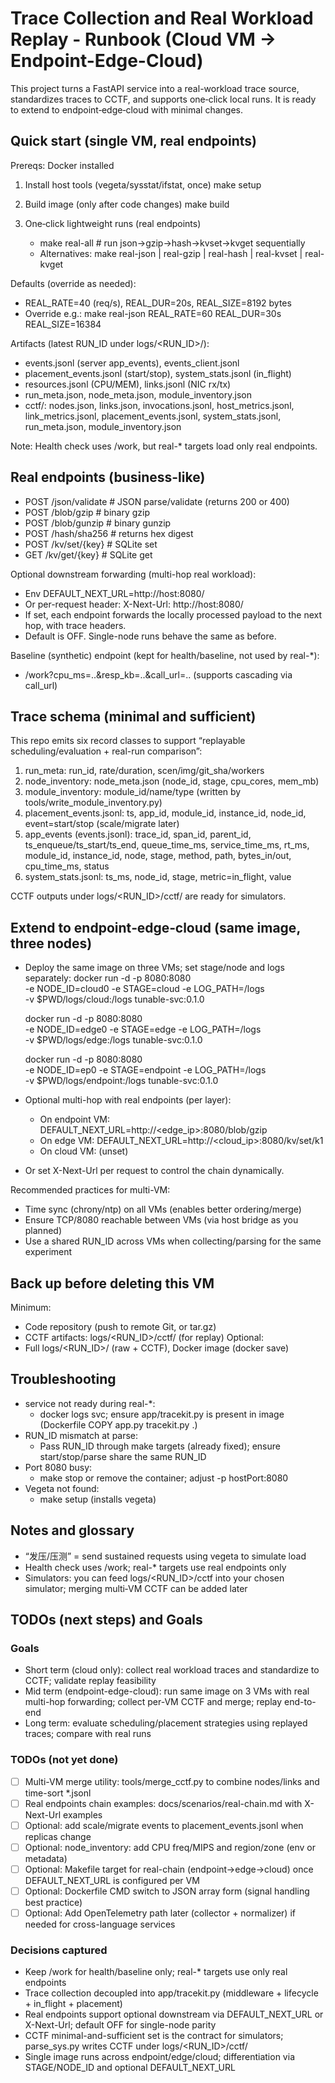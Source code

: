 # Trace Collection and Real Workload Replay - Runbook (Cloud VM -> Endpoint-Edge-Cloud)

This project turns a FastAPI service into a real-workload trace source, standardizes traces to CCTF, and supports one‑click local runs. It is ready to extend to endpoint‑edge‑cloud with minimal changes.

## Quick start (single VM, real endpoints)

Prereqs: Docker installed

1) Install host tools (vegeta/sysstat/ifstat, once)
   make setup

2) Build image (only after code changes)
   make build

3) One‑click lightweight runs (real endpoints)
   - make real-all     # run json→gzip→hash→kvset→kvget sequentially
   - Alternatives: make real-json | real-gzip | real-hash | real-kvset | real-kvget

Defaults (override as needed):
- REAL_RATE=40 (req/s), REAL_DUR=20s, REAL_SIZE=8192 bytes
- Override e.g.: make real-json REAL_RATE=60 REAL_DUR=30s REAL_SIZE=16384

Artifacts (latest RUN_ID under logs/<RUN_ID>/):
- events.jsonl (server app_events), events_client.jsonl
- placement_events.jsonl (start/stop), system_stats.jsonl (in_flight)
- resources.jsonl (CPU/MEM), links.jsonl (NIC rx/tx)
- run_meta.json, node_meta.json, module_inventory.json
- cctf/: nodes.json, links.json, invocations.jsonl, host_metrics.jsonl, link_metrics.jsonl,
         placement_events.jsonl, system_stats.jsonl, run_meta.json, module_inventory.json

Note: Health check uses /work, but real-* targets load only real endpoints.

## Real endpoints (business-like)
- POST /json/validate       # JSON parse/validate (returns 200 or 400)
- POST /blob/gzip           # binary gzip
- POST /blob/gunzip         # binary gunzip
- POST /hash/sha256         # returns hex digest
- POST /kv/set/{key}        # SQLite set
- GET  /kv/get/{key}        # SQLite get

Optional downstream forwarding (multi-hop real workload):
- Env DEFAULT_NEXT_URL=http://host:8080/<endpoint>
- Or per-request header: X-Next-Url: http://host:8080/<endpoint>
- If set, each endpoint forwards the locally processed payload to the next hop, with trace headers.
- Default is OFF. Single-node runs behave the same as before.

Baseline (synthetic) endpoint (kept for health/baseline, not used by real-*):
- /work?cpu_ms=..&resp_kb=..&call_url=.. (supports cascading via call_url)

## Trace schema (minimal and sufficient)
This repo emits six record classes to support “replayable scheduling/evaluation + real-run comparison”:
1) run_meta: run_id, rate/duration, scen/img/git_sha/workers
2) node_inventory: node_meta.json (node_id, stage, cpu_cores, mem_mb)
3) module_inventory: module_id/name/type (written by tools/write_module_inventory.py)
4) placement_events.jsonl: ts, app_id, module_id, instance_id, node_id, event=start/stop (scale/migrate later)
5) app_events (events.jsonl): trace_id, span_id, parent_id, ts_enqueue/ts_start/ts_end,
   queue_time_ms, service_time_ms, rt_ms, module_id, instance_id, node, stage,
   method, path, bytes_in/out, cpu_time_ms, status
6) system_stats.jsonl: ts_ms, node_id, stage, metric=in_flight, value

CCTF outputs under logs/<RUN_ID>/cctf/ are ready for simulators.

## Extend to endpoint‑edge‑cloud (same image, three nodes)
- Deploy the same image on three VMs; set stage/node and logs separately:
  docker run -d -p 8080:8080 \
    -e NODE_ID=cloud0 -e STAGE=cloud -e LOG_PATH=/logs \
    -v $PWD/logs/cloud:/logs tunable-svc:0.1.0

  docker run -d -p 8080:8080 \
    -e NODE_ID=edge0 -e STAGE=edge -e LOG_PATH=/logs \
    -v $PWD/logs/edge:/logs tunable-svc:0.1.0

  docker run -d -p 8080:8080 \
    -e NODE_ID=ep0 -e STAGE=endpoint -e LOG_PATH=/logs \
    -v $PWD/logs/endpoint:/logs tunable-svc:0.1.0

- Optional multi-hop with real endpoints (per layer):
  - On endpoint VM:   DEFAULT_NEXT_URL=http://<edge_ip>:8080/blob/gzip
  - On edge VM:       DEFAULT_NEXT_URL=http://<cloud_ip>:8080/kv/set/k1
  - On cloud VM:      (unset)
- Or set X-Next-Url per request to control the chain dynamically.

Recommended practices for multi-VM:
- Time sync (chrony/ntp) on all VMs (enables better ordering/merge)
- Ensure TCP/8080 reachable between VMs (via host bridge as you planned)
- Use a shared RUN_ID across VMs when collecting/parsing for the same experiment

## Back up before deleting this VM
Minimum:
- Code repository (push to remote Git, or tar.gz)
- CCTF artifacts: logs/<RUN_ID>/cctf/ (for replay)
Optional:
- Full logs/<RUN_ID>/ (raw + CCTF), Docker image (docker save)

## Troubleshooting
- service not ready during real-*:
  - docker logs svc; ensure app/tracekit.py is present in image (Dockerfile COPY app.py tracekit.py .)
- RUN_ID mismatch at parse:
  - Pass RUN_ID through make targets (already fixed); ensure start/stop/parse share the same RUN_ID
- Port 8080 busy:
  - make stop or remove the container; adjust -p hostPort:8080
- Vegeta not found:
  - make setup (installs vegeta)

## Notes and glossary
- “发压/压测” = send sustained requests using vegeta to simulate load
- Health check uses /work; real-* targets use real endpoints only
- Simulators: you can feed logs/<RUN_ID>/cctf into your chosen simulator; merging multi‑VM CCTF can be added later


## TODOs (next steps) and Goals

### Goals
- Short term (cloud only): collect real workload traces and standardize to CCTF; validate replay feasibility
- Mid term (endpoint-edge-cloud): run same image on 3 VMs with real multi-hop forwarding; collect per-VM CCTF and merge; replay end-to-end
- Long term: evaluate scheduling/placement strategies using replayed traces; compare with real runs

### TODOs (not yet done)
- [ ] Multi-VM merge utility: tools/merge_cctf.py to combine nodes/links and time-sort *.jsonl
- [ ] Real endpoints chain examples: docs/scenarios/real-chain.md with X-Next-Url examples
- [ ] Optional: add scale/migrate events to placement_events.jsonl when replicas change
- [ ] Optional: node_inventory: add CPU freq/MIPS and region/zone (env or metadata)
- [ ] Optional: Makefile target for real-chain (endpoint→edge→cloud) once DEFAULT_NEXT_URL is configured per VM
- [ ] Optional: Dockerfile CMD switch to JSON array form (signal handling best practice)
- [ ] Optional: Add OpenTelemetry path later (collector + normalizer) if needed for cross-language services

### Decisions captured
- Keep /work for health/baseline only; real-* targets use only real endpoints
- Trace collection decoupled into app/tracekit.py (middleware + lifecycle + in_flight + placement)
- Real endpoints support optional downstream via DEFAULT_NEXT_URL or X-Next-Url; default OFF for single-node parity
- CCTF minimal-and-sufficient set is the contract for simulators; parse_sys.py writes CCTF under logs/<RUN_ID>/cctf/
- Single image runs across endpoint/edge/cloud; differentiation via STAGE/NODE_ID and optional DEFAULT_NEXT_URL
